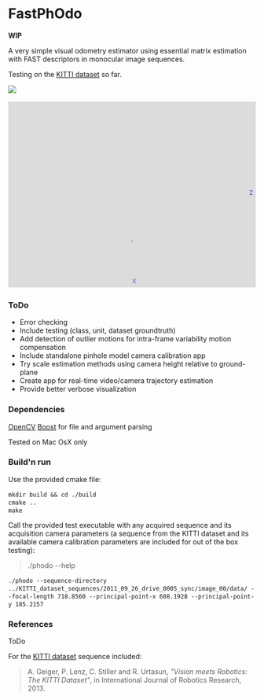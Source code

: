 # FastPhOdo

**WIP**

A very simple visual odometry estimator using essential matrix estimation with FAST descriptors in monocular image sequences.

Testing on the [KITTI dataset](http://www.cvlibs.net/datasets/kitti/raw_data.php) so far.

![](KITTI_dataset_sequences/2011_09_26_drive_0005_sync.gif)

![](KITTI_dataset_sequences/odometry_trajectory.gif)

### ToDo
- Error checking
- Include testing (class, unit, dataset groundtruth)
- Add detection of outlier motions for intra-frame variability motion compensation
- Include standalone pinhole model camera calibration app
- Try scale estimation methods using camera height relative to ground-plane
- Create app for real-time video/camera trajectory estimation
- Provide better verbose visualization

### Dependencies
[OpenCV](https://opencv.org/)
[Boost](https://www.boost.org/) for file and argument parsing

Tested on Mac OsX only

### Build'n run
Use the provided cmake file:

```
mkdir build && cd ./build
cmake ..
make
```

Call the provided test executable with any acquired sequence and its acquisition camera parameters (a sequence from the KITTI dataset and its available camera calibration parameters are included for out of the box testing):

> ./phodo --help

```
./phodo --sequence-directory ../KITTI_dataset_sequences/2011_09_26_drive_0005_sync/image_00/data/ --focal-length 718.8560 --principal-point-x 608.1928 --principal-point-y 185.2157
```

### References
ToDo

For the [KITTI dataset](http://www.cvlibs.net/datasets/kitti/raw_data.php) sequence included:
> A. Geiger, P. Lenz, C. Stiller and R. Urtasun, *"Vision meets Robotics: The KITTI Dataset"*, in International Journal of Robotics Research, 2013.
